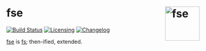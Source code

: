 # fse [<img src="https://upload.wikimedia.org/wikipedia/commons/9/99/Unofficial_JavaScript_logo_2.svg" alt="fse" width="90" height="90" align="right">][fse]

[![Build Status][cli-img]][cli-url]
[![Licensing][lic-img]][lic-url]
[![Changelog][log-img]][log-url]

[fse] is [fs]; then-ified, extended.

[fse]: https://github.com/jonathantneal/fse
[fs]: https://nodejs.org/api/fs.html

[npm-url]: https://www.npmjs.com/package/fse
[npm-img]: https://img.shields.io/npm/v/fse.svg
[cli-url]: https://travis-ci.org/jonathantneal/fse
[cli-img]: https://img.shields.io/travis/jonathantneal/fse.svg
[lic-url]: LICENSE.md
[lic-img]: https://img.shields.io/badge/license-CC0--1.0-blue.svg
[log-url]: CHANGELOG.md
[log-img]: https://img.shields.io/badge/changelog-md-blue.svg
[git-url]: https://gitter.im/jonathantneal/fse
[git-img]: https://img.shields.io/badge/chat-gitter-blue.svg
